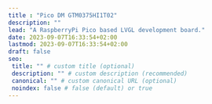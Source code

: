```yaml
---
title : "Pico DM GTM0375HI1T02"
description: ""
lead: "A RaspberryPi Pico based LVGL development board."
date: 2023-09-07T16:33:54+02:00
lastmod: 2023-09-07T16:33:54+02:00
draft: false
seo:
 title: "" # custom title (optional)
 description: "" # custom description (recommended)
 canonical: "" # custom canonical URL (optional)
 noindex: false # false (default) or true
---
```

